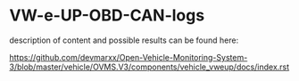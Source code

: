 # VW-e-UP-OBD-CAN-logs

description of content and possible results can be found here:

https://github.com/devmarxx/Open-Vehicle-Monitoring-System-3/blob/master/vehicle/OVMS.V3/components/vehicle_vweup/docs/index.rst
